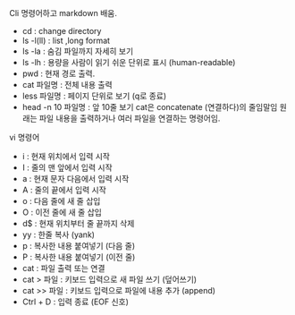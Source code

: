 
Cli 명령어하고 markdown 배움.
- cd : change directory
- ls -l(ll) : list ,long format
- ls -la : 숨김 파일까지 자세히 보기
- ls -lh : 용량을 사람이 읽기 쉬운 단위로 표시 (human-readable)
- pwd : 현재 경로 출력.
- cat 파일명 : 전체 내용 출력
- less 파일명 : 페이지 단위로 보기 (q로 종료)
- head -n 10 파일명 : 앞 10줄 보기
cat은 concatenate (연결하다)의 줄임말임
원래는 파일 내용을 출력하거나 여러 파일을 연결하는 명령어임.

vi 명령어
- i : 현재 위치에서 입력 시작
- I : 줄의 맨 앞에서 입력 시작
- a : 현재 문자 다음에서 입력 시작
- A : 줄의 끝에서 입력 시작
- o : 다음 줄에 새 줄 삽입
- O : 이전 줄에 새 줄 삽입
- d$ : 현재 위치부터 줄 끝까지 삭제
- yy : 한줄 복사 (yank)
- p : 복사한 내용 붙여넣기 (다음 줄)
- P : 복사한 내용 붙여넣기 (이전 줄)
- cat : 파일 출력 또는 연결
- cat > 파일 : 키보드 입력으로 새 파일 쓰기 (덮어쓰기)
- cat >> 파일 : 키보드 입력으로 파일에 내용 추가 (append)
- Ctrl + D : 입력 종료 (EOF 신호)